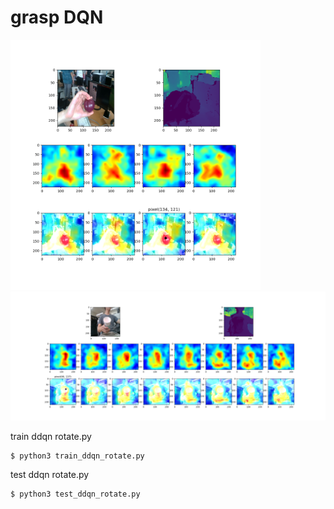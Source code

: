 # grasp DQN

<img src="figs/Figure_1.png" alt="inference" height="400"/>

<img src="figs/Figure_2.png" alt="inference" width="800"/>

train ddqn rotate.py
```
$ python3 train_ddqn_rotate.py
```

test ddqn rotate.py
```
$ python3 test_ddqn_rotate.py
```